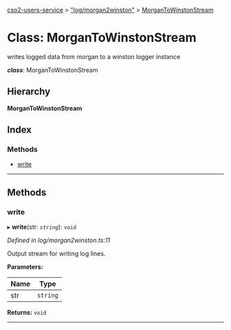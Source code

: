 [cso2-users-service](../README.md) > ["log/morgan2winston"](../modules/_log_morgan2winston_.md) > [MorganToWinstonStream](../classes/_log_morgan2winston_.morgantowinstonstream.md)

# Class: MorganToWinstonStream

writes logged data from morgan to a winston logger instance

*__class__*: MorganToWinstonStream

## Hierarchy

**MorganToWinstonStream**

## Index

### Methods

* [write](_log_morgan2winston_.morgantowinstonstream.md#write)

---

## Methods

<a id="write"></a>

###  write

▸ **write**(str: *`string`*): `void`

*Defined in log/morgan2winston.ts:11*

Output stream for writing log lines.

**Parameters:**

| Name | Type |
| ------ | ------ |
| str | `string` |

**Returns:** `void`

___

